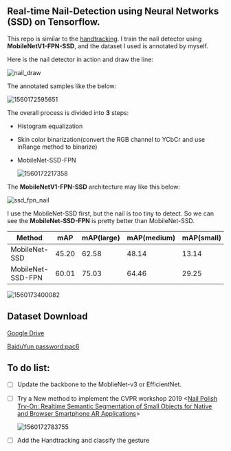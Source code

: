 ## Real-time Nail-Detection using Neural Networks (SSD) on Tensorflow.

This repo is similar to the [handtracking](<https://github.com/victordibia/handtracking>). I train the nail detector using **MobileNetV1-FPN-SSD**, and the dataset I used is annotated by myself.

Here is the nail detector in action and draw the line:

![nail_draw](README.assets/nail_draw.gif)

The annotated samples like the below:

![1560172595651](README.assets/1560172595651.png)

The overall process is divided into **3** steps:

- Histogram equalization

- Skin color binarization(convert the RGB channel to YCbCr and use inRange method to binarize)

- MobileNet-SSD-FPN

  ![1560172217358](README.assets/1560172217358.png)


The **MobileNetV1-FPN-SSD** architecture may like this below:

![ssd_fpn_nail](README.assets/ssd_fpn_nail.png)

I use the MobileNet-SSD first, but the nail is too tiny to detect. So we can see the **MobileNet-SSD-FPN** is pretty better than MobileNet-SSD.

| **Method** | **mAP** | **mAP(large)** | **mAP(medium)** | **mAP(small)** | **mAP@0.50IOU** | **mAP@0.75IOU** |
| ----------------- | ------------- | ------- | -------------- | --------------- | -------------- | ------------------- |
| MobileNet-SSD | 45.20| 62.58| 48.14| 13.14| 75.79| 45.81|
| MobileNet-SSD-FPN | 60.01| 75.03| 64.46| 29.25| 84.65| 71.85|

![1560173400082](README.assets/1560173400082.png)

## Dataset Download

[Google Drive](https://drive.google.com/file/d/1RCfKiL7IRYMFIKLjhffCywU-Mf-jySZz/view?usp=sharing)

[BaiduYun password:pac6](https://pan.baidu.com/s/1sl4BTTE-N_nYQYns_AfGjg)


## To do list:

- [ ] Update the backbone to the MoblieNet-v3 or EfficientNet.

- [ ] Try a New method to implement the CVPR workshop 2019 <[Nail Polish Try-On: Realtime Semantic Segmentation of Small Objects for Native and Browser Smartphone AR Applications](<https://arxiv.org/abs/1906.02222>)>

  ![1560172783755](README.assets/1560172783755.png)

- [ ] Add the Handtracking and classify the gesture
